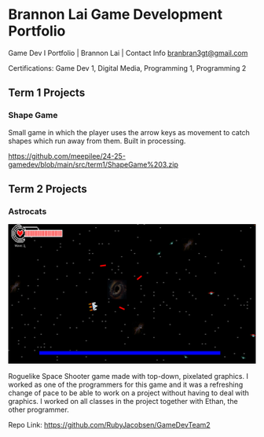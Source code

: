 # Brannon Lai Game Development Portfolio
Game Dev I Portfolio | Brannon Lai | Contact Info [branbran3gt@gmail.com](mailto:branbran3gt@gmail.com)

Certifications: 
Game Dev 1, Digital Media, Programming 1, Programming 2

## Term 1 Projects
### Shape Game

Small game in which the player uses the arrow keys as movement to catch shapes which run away from them. Built in processing.

https://github.com/meepilee/24-25-gamedev/blob/main/src/term1/ShapeGame%203.zip
## Term 2 Projects
### Astrocats
![alt text](https://github.com/meepilee/24-25-gamedev/blob/main/images/Screenshot%202024-12-16%20at%208.17.54%20AM.png)

Roguelike Space Shooter game made with top-down, pixelated graphics. I worked as one of the programmers for this game and it was a refreshing change of pace to be able to work on a project without having to deal with graphics. I worked on all classes in the project together with Ethan, the other programmer.

Repo Link: https://github.com/RubyJacobsen/GameDevTeam2


